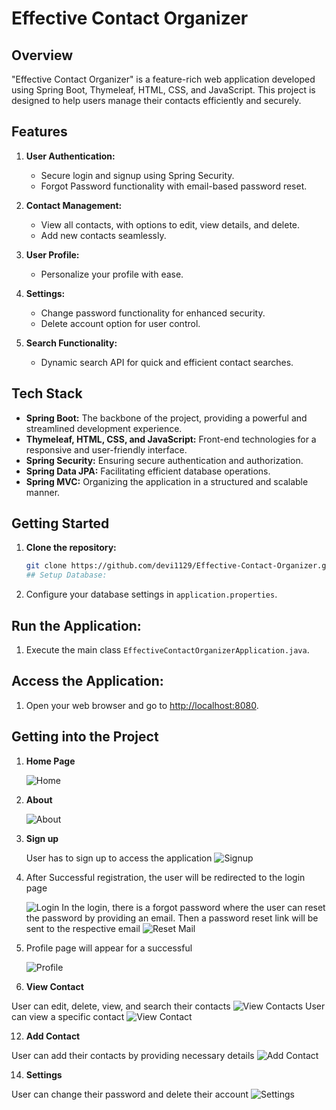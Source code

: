 # Effective Contact Organizer

## Overview

"Effective Contact Organizer" is a feature-rich web application developed using Spring Boot, Thymeleaf, HTML, CSS, and JavaScript. This project is designed to help users manage their contacts efficiently and securely.

## Features

1. **User Authentication:**
   - Secure login and signup using Spring Security.
   - Forgot Password functionality with email-based password reset.

2. **Contact Management:**
   - View all contacts, with options to edit, view details, and delete.
   - Add new contacts seamlessly.

3. **User Profile:**
   - Personalize your profile with ease.

4. **Settings:**
   - Change password functionality for enhanced security.
   - Delete account option for user control.

5. **Search Functionality:**
   - Dynamic search API for quick and efficient contact searches.

## Tech Stack

- **Spring Boot:** The backbone of the project, providing a powerful and streamlined development experience.
- **Thymeleaf, HTML, CSS, and JavaScript:** Front-end technologies for a responsive and user-friendly interface.
- **Spring Security:** Ensuring secure authentication and authorization.
- **Spring Data JPA:** Facilitating efficient database operations.
- **Spring MVC:** Organizing the application in a structured and scalable manner.

## Getting Started

1. **Clone the repository:**
   ```bash
   git clone https://github.com/devi1129/Effective-Contact-Organizer.git
   ## Setup Database:

1. Configure your database settings in `application.properties`.

## Run the Application:

1. Execute the main class `EffectiveContactOrganizerApplication.java`.

## Access the Application:

1. Open your web browser and go to [http://localhost:8080](http://localhost:8080).

## Getting into the Project

1. **Home Page**
   
   ![Home](https://github.com/devi1129/Effective-Contact-Organizer/assets/136683551/cb479643-6870-40d2-90fc-b79101a8586e)

3. **About**
   
   ![About](https://github.com/devi1129/Effective-Contact-Organizer/assets/136683551/c1ea36fa-568a-4146-b107-295d49df11a4)

5. **Sign up**
   
   User has to sign up to access the application
   ![Signup](https://github.com/devi1129/Effective-Contact-Organizer/assets/136683551/75139265-6d6c-400a-a4ba-12a99f0764bc)

7. After Successful registration, the user will be redirected to the login page

   
   ![Login](https://github.com/devi1129/Effective-Contact-Organizer/assets/136683551/fae494f3-987c-4631-ab24-7632544f8a85)
   In the login, there is a forgot password where the user can reset the password by providing an email. Then a password reset link will be sent to the respective email
   ![Reset Mail](https://github.com/devi1129/Effective-Contact-Organizer/assets/136683551/01a0b9d2-a0e3-48df-a08b-63b17852588f)

9. Profile page will appear for a successful 

   ![Profile](https://github.com/devi1129/Effective-Contact-Organizer/assets/136683551/48b2862e-30d3-4671-b213-11461273d1ba)

10. **View Contact**
    
   User can edit, delete, view, and search their contacts
   ![View Contacts](https://github.com/devi1129/Effective-Contact-Organizer/assets/136683551/47181c0c-6104-419d-8226-6379c08dfdca)
   User can view a specific contact
   ![View Contact](https://github.com/devi1129/Effective-Contact-Organizer/assets/136683551/117ac698-c1f2-4a92-bb48-237cd02f2192)

12. **Add Contact**
    
   User can add their contacts by providing necessary details
   ![Add Contact](https://github.com/devi1129/Effective-Contact-Organizer/assets/136683551/d1679274-6a6a-47c7-875a-92c40580f78b)

14. **Settings**
    
   User can change their password and delete their account
   ![Settings](https://github.com/devi1129/Effective-Contact-Organizer/assets/136683551/59c6ff41-a651-4aa8-ab6c-e7b3ab726eb6)



